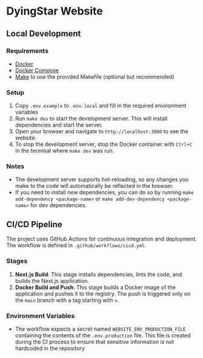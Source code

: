 # DyingStar Website

## Local Development

### Requirements

- [Docker](https://www.docker.com/get-started)
- [Docker Compose](https://docs.docker.com/compose/install/)
- [Make](https://www.gnu.org/software/make/) to use the provided Makefile (optional but recommended)

### Setup

1. Copy `.env.example` to `.env.local` and fill in the required environment variables
2. Run `make dev` to start the development server. This will install dependencies and start the server.
3. Open your browser and navigate to `http://localhost:3000` to see the website.
4. To stop the development server, stop the Docker container with `Ctrl+C` in the terminal where `make dev` was run.

### Notes

- The development server supports hot-reloading, so any changes you make to the code will automatically be reflected in the browser.
- If you need to install new dependencies, you can do so by running `make add-dependency <package-name>` or `make add-dev-dependency <package-name>` for dev dependencies.

## CI/CD Pipeline

The project uses GitHub Actions for continuous integration and deployment. The workflow is defined in `.github/workflows/cicd.yml`.

### Stages

1. **Next.js Build**: This stage installs dependencies, lints the code, and builds the Next.js application.
2. **Docker Build and Push**: This stage builds a Docker image of the application and pushes it to the registry. The push is triggered only on the `main` branch with a tag starting with `v`.

### Environment Variables

- The workflow expects a secret named `WEBSITE_ENV_PRODUCTION_FILE` containing the contents of the `.env.production` file. This file is created during the CI process to ensure that sensitive information is not hardcoded in the repository
